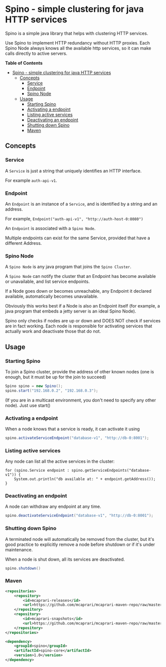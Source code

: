 Spino - simple clustering for java HTTP services
================================================

Spino is a simple java library that helps with clustering HTTP services.

Use Spino to implement HTTP redundancy without HTTP proxies.
Each Spino Node always knows all the available http services,
so it can make calls directly to active servers.

**Table of Contents**

- [Spino - simple clustering for java HTTP services](#spino---simple-clustering-for-java-http-services)
	- [Concepts](#concepts)
		- [Service](#service)
		- [Endpoint](#endpoint)
		- [Spino Node](#spino-node)
	- [Usage](#usage)
		- [Starting Spino](#starting-spino)
		- [Activating a endpoint](#activating-a-endpoint)
		- [Listing active services](#listing-active-services)
		- [Deactivating an endpoint](#deactivating-an-endpoint)
		- [Shutting down Spino](#shutting-down-spino)
		- [Maven](#maven)

## Concepts

### Service

A `Service` is just a string that uniquely identifies an HTTP interface. 

For example `auth-api-v1`.

### Endpoint

An `Endpoint` is an instance of a `Service`, and is identified by a string and an address. 

For example, `Endpoint("auth-api-v1", "http://auth-host-0:8080")`

An `Endpoint` is associated with a `Spino Node`.

Multiple endpoints can exist for the same Service, provided that have a different Address.

### Spino Node

A `Spino Node` is any java program that joins the `Spino Cluster`.

A `Spino Node` can notify the cluster that an Endpoint has
become available or unavailable, and list service endpoints.

If a Node goes down or becomes unreachable, any Endpoint it
declared available, automatically becomes unavailable.

Obviously this works best if a Node is also an Endpoint itself
(for example, a java program that embeds a jetty server is an ideal Spino Node).

Spino only checks if nodes are up or down and DOES NOT check
if services are in fact working. Each node is responsible
for activating services that actually work and deactivate
those that do not.

## Usage

### Starting Spino

To join a Spino cluster, provide the address of other known nodes
(one is enough, but it must be up for the join to succeed)
```java
Spino spino = new Spino();
spino.start("192.168.0.2", "192.168.0.3");
```

(If you are in a multicast environment, you don't need to specify any other node). Just use start()

### Activating a endpoint

When a node knows that a service is ready, it can activate it using

```java
spino.activateServiceEndpoint("database-v1", "http://db-0:8001");
```

### Listing active services

Any node can list all the active services in the cluster:

```
for (spino.Service endpoint : spino.getServiceEndpoints("database-v1")) {
    System.out.println("db available at: " + endpoint.getAddress());
}
```
### Deactivating an endpoint

A node can withdraw any endpoint at any time.
```java
spino.deactivateServiceEndpoint("database-v1", "http://db-0:8001");
```

### Shutting down Spino

A terminated node will automatically be removed from the cluster,
but it's good practice to explicitly remove a node before shutdown
or if it's under maintenance.

When a node is shut down, all its services are deactivated.

```java
spino.shutdown()
```

### Maven
```xml
<repositories>
    <repository>
        <id>mcaprari-releases</id>
        <url>https://github.com/mcaprari/mcaprari-maven-repo/raw/master/releases</url>
    </repository>
    <repository>
        <id>mcaprari-snapshots</id>
        <url>https://github.com/mcaprari/mcaprari-maven-repo/raw/master/snapshots</url>
    </repository>
</repositories>

<dependency>
    <groupId>spino</groupId>
    <artifactId>spino-core</artifactId>
    <version>1.0</version>
</dependency>
```














